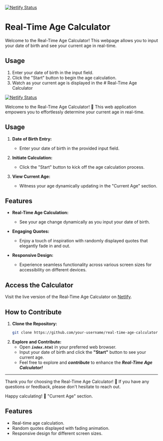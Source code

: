 [![Netlify Status](https://api.netlify.com/api/v1/badges/63dea76f-5065-436a-9ba7-8d1fdfbfcfb7/deploy-status)](https://app.netlify.com/sites/agecalculatornikhit/deploys)

# Real-Time Age Calculator

Welcome to the Real-Time Age Calculator! This webpage allows you to input your date of birth and see your current age in real-time.

## Usage

1. Enter your date of birth in the input field.
2. Click the "Start" button to begin the age calculation.
3. Watch as your current age is displayed in the # Real-Time Age Calculator

[![Netlify Status](https://api.netlify.com/api/v1/badges/63dea76f-5065-436a-9ba7-8d1fdfbfcfb7/deploy-status)](https://app.netlify.com/sites/agecalculatornikhit/deploys)

Welcome to the Real-Time Age Calculator! 🎉 This web application empowers you to effortlessly determine your current age in real-time.

## Usage

1. **Date of Birth Entry:**
   - Enter your date of birth in the provided input field.

2. **Initiate Calculation:**
   - Click the "Start" button to kick off the age calculation process.

3. **View Current Age:**
   - Witness your age dynamically updating in the "Current Age" section.

## Features

- **Real-Time Age Calculation:**
  - See your age change dynamically as you input your date of birth.

- **Engaging Quotes:**
  - Enjoy a touch of inspiration with randomly displayed quotes that elegantly fade in and out.

- **Responsive Design:**
  - Experience seamless functionality across various screen sizes for accessibility on different devices.

## Access the Calculator

Visit the live version of the Real-Time Age Calculator on [Netlify](https://agecalculatornikhit.netlify.app/).

## How to Contribute

1. **Clone the Repository:**
   ```bash
   git clone https://github.com/your-username/real-time-age-calculator.git
2. **Explore and Contribute:**
   - Open ***```index.html```*** in your preferred web browser.
   - Input your date of birth and click the **"Start"** button to see your current age.
   - Feel free to explore and ***contribute*** to enhance the ***Real-Time Age Calculator!***

---

Thank you for choosing the Real-Time Age Calculator! 🌟 If you have any questions or feedback, please don't hesitate to reach out.

Happy calculating! 🎈 "Current Age" section.

## Features

-   Real-time age calculation.
-   Random quotes displayed with fading animation.
-   Responsive design for different screen sizes.
